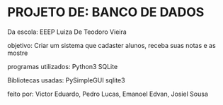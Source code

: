 # PROJETO DE: BANCO DE DADOS
Da escola:
EEEP Luiza De Teodoro Vieira

objetivo:
Criar um sistema que cadaster alunos, receba suas notas e as mostre

programas utilizados:
Python3
SQLite

Bibliotecas usadas:
PySimpleGUI
sqlite3

feito por:
Victor Eduardo,
Pedro Lucas,
Emanoel Edvan,
Josiel Sousa


